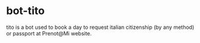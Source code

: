 # bot-tito
tito is a bot used to book a day to request italian citizenship (by any method) or passport at Prenot@Mi website.
